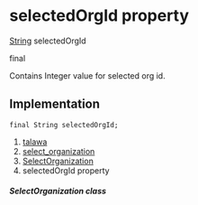
<div>

# selectedOrgId property

</div>


[String](https://api.flutter.dev/flutter/dart-core/String-class.html)
selectedOrgId


final




Contains Integer value for selected org id.



## Implementation

``` language-dart
final String selectedOrgId;
```







1.  [talawa](../../index.html)
2.  [select_organization](../../views_pre_auth_screens_select_organization/)
3.  [SelectOrganization](../../views_pre_auth_screens_select_organization/SelectOrganization-class.html)
4.  selectedOrgId property

##### SelectOrganization class







